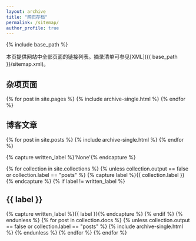 ```yaml
---
layout: archive
title: "网页存档"
permalink: /sitemap/
author_profile: true
---
```


{% include base_path %}

本页提供网站中全部页面的链接列表。摘录清单可参见[XML]({{ base_path }}/sitemap.xml)。

<h2>杂项页面</h2>
{% for post in site.pages %}
  {% include archive-single.html %}
{% endfor %}

<h2>博客文章</h2>
{% for post in site.posts %}
  {% include archive-single.html %}
{% endfor %}

{% capture written_label %}'None'{% endcapture %}

{% for collection in site.collections %}
{% unless collection.output == false or collection.label == "posts" %}
  {% capture label %}{{ collection.label }}{% endcapture %}
  {% if label != written_label %}
  <h2>{{ label }}</h2>
  {% capture written_label %}{{ label }}{% endcapture %}
  {% endif %}
{% endunless %}
{% for post in collection.docs %}
  {% unless collection.output == false or collection.label == "posts" %}
  {% include archive-single.html %}
  {% endunless %}
{% endfor %}
{% endfor %}
